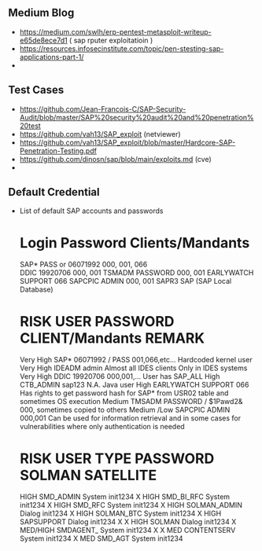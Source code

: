 ## Medium Blog
- https://medium.com/swlh/erp-pentest-metasploit-writeup-e65de8ece7d1  ( sap rputer exploitatioin )
- https://resources.infosecinstitute.com/topic/pen-stesting-sap-applications-part-1/
- 

## Test Cases 
- https://github.com/Jean-Francois-C/SAP-Security-Audit/blob/master/SAP%20security%20audit%20and%20penetration%20test
- https://github.com/vah13/SAP_exploit (netviewer)
- https://github.com/vah13/SAP_exploit/blob/master/Hardcore-SAP-Penetration-Testing.pdf
- https://github.com/dinosn/sap/blob/main/exploits.md (cve)
- 

## Default Credential

+ List of default SAP accounts and passwords

    Login		 Password		Clients/Mandants
    =================================================
    SAP* 		PASS or 06071992   	000, 001, 066  
    DDIC 		19920706		000, 001
    TSMADM 		PASSWORD		000, 001
    EARLYWATCH 		SUPPORT			066
    SAPCPIC 		ADMIN   		000, 001
    SAPR3 		SAP 			(SAP Local Database)

	RISK 				USER 				PASSWORD 				CLIENT/Mandants 	REMARK
	==========================================================================================================================================================================
	Very High 			SAP* 				06071992 / PASS 			001,066,etc… 		Hardcoded kernel user
	Very High 			IDEADM 				admin					Almost all IDES		clients Only in IDES systems
	Very High 			DDIC 				19920706 				000,001,… 		User has SAP_ALL
	High 				CTB_ADMIN 			sap123 					N.A. 			Java user
	High 				EARLYWATCH 			SUPPORT 				066			Has rights to get password hash for SAP* from USR02 table and sometimes OS execution
	Medium 				TMSADM				PASSWORD / $1Pawd2&     		000, 			sometimes copied to others
	Medium /Low 			SAPCPIC 			ADMIN 					000,001			Can be used for information retrieval and in some cases for vulnerabilities where only
																	authentication is needed
																						
	RISK 				USER 				TYPE 				PASSWORD 				SOLMAN SATELLITE
	==============================================================================================================
	HIGH 				SMD_ADMIN 			System 				init1234 				X
	HIGH 				SMD_BI_RFC 			System 				init1234 				X
	HIGH 				SMD_RFC 			System 				init1234 				X
	HIGH 				SOLMAN_ADMIN 			Dialog 				init1234 				X
	HIGH 				SOLMAN_BTC 			System 				init1234 				X
	HIGH 				SAPSUPPORT 			Dialog 				init1234 				X 		X
	HIGH 				SOLMAN<SID><CLNT> 		Dialog 				init1234 				X
	MED/HIGH 			SMDAGENT_<SID> 			System 				init1234 				X 		X
	MED 				CONTENTSERV 			System 				init1234 				X
	MED 				SMD_AGT 			System 				init1234 
